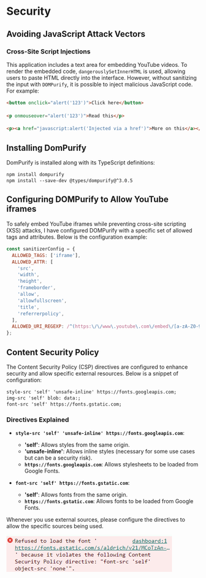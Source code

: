 # Security

## Avoiding JavaScript Attack Vectors

### Cross-Site Script Injections

This application includes a text area for embedding YouTube videos. To render the embedded code, `dangerouslySetInnerHTML` is used, allowing users to paste HTML directly into the interface. However, without sanitizing the input with `DOMPurify`, it is possible to inject malicious JavaScript code. For example:

```html
<button onclick="alert('123')">Click here</button>

<p onmouseover="alert('123')">Read this</p>

<p><a href="javascript:alert('Injected via a href')">More on this</a></p>
```

## Installing DomPurify

DomPurify is installed along with its TypeScript definitions:

```
npm install dompurify
npm install --save-dev @types/dompurify@^3.0.5
```

## Configuring DOMPurify to Allow YouTube iframes

To safely embed YouTube iframes while preventing cross-site scripting (XSS) attacks, I have configured DOMPurify with a specific set of allowed tags and attributes. Below is the configuration example:

```javascript
const sanitizerConfig = {
  ALLOWED_TAGS: ['iframe'],
  ALLOWED_ATTR: [
    'src',
    'width',
    'height',
    'frameborder',
    'allow',
    'allowfullscreen',
    'title',
    'referrerpolicy',
  ],
  ALLOWED_URI_REGEXP: /^(https:\/\/www\.youtube\.com\/embed\/[a-zA-Z0-9_-]+\?.*)$/,
};
```

## Content Security Policy

The Content Security Policy (CSP) directives are configured to enhance security and allow specific external resources. Below is a snippet of configuration:

```
style-src 'self' 'unsafe-inline' https://fonts.googleapis.com;
img-src 'self' blob: data:;
font-src 'self' https://fonts.gstatic.com;
```

### Directives Explained

- **`style-src 'self' 'unsafe-inline' https://fonts.googleapis.com`**:

  - **'self'**: Allows styles from the same origin.
  - **'unsafe-inline'**: Allows inline styles (necessary for some use cases but can be a security risk).
  - **`https://fonts.googleapis.com`**: Allows stylesheets to be loaded from Google Fonts.

- **`font-src 'self' https://fonts.gstatic.com`**:
  - **'self'**: Allows fonts from the same origin.
  - **`https://fonts.gstatic.com`**: Allows fonts to be loaded from Google Fonts.

Whenever you use external sources, please configure the directives to allow the specific sources being used.

![alt text](../public/cspWarning.png)
